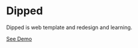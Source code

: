 Dipped
===========================
Dipped is web template and redesign and learning.

[See Demo](https://rawgit.com/fazurrehman/Dipped-/master/index.html)